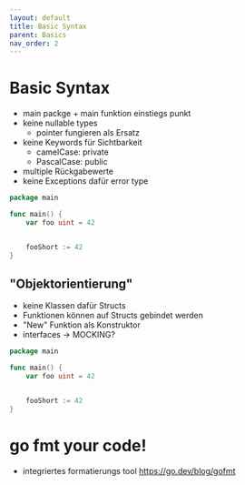 ```yaml
---
layout: default
title: Basic Syntax
parent: Basics
nav_order: 2
---
```


# Basic Syntax

- main packge + main funktion einstiegs punkt
- keine nullable types
    - pointer fungieren als Ersatz
- keine Keywords für Sichtbarkeit
    - camelCase: private
    - PascalCase: public
- multiple Rückgabewerte
- keine Exceptions dafür error type


```go
package main

func main() {
    var foo uint = 42


    fooShort := 42
}
```

## "Objektorientierung"
- keine Klassen dafür Structs
- Funktionen können auf Structs gebindet werden
- "New" Funktion als Konstruktor
- interfaces -> MOCKING?

```go
package main

func main() {
    var foo uint = 42


    fooShort := 42
}
```

# go fmt your code!
- integriertes formatierungs tool
https://go.dev/blog/gofmt